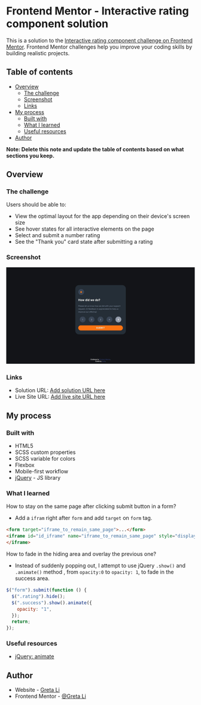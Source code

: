 # Frontend Mentor - Interactive rating component solution

This is a solution to the [Interactive rating component challenge on Frontend Mentor](https://www.frontendmentor.io/challenges/interactive-rating-component-koxpeBUmI). Frontend Mentor challenges help you improve your coding skills by building realistic projects.

## Table of contents

- [Overview](#overview)
  - [The challenge](#the-challenge)
  - [Screenshot](#screenshot)
  - [Links](#links)
- [My process](#my-process)
  - [Built with](#built-with)
  - [What I learned](#what-i-learned)
  - [Useful resources](#useful-resources)
- [Author](#author)

**Note: Delete this note and update the table of contents based on what sections you keep.**

## Overview

### The challenge

Users should be able to:

- View the optimal layout for the app depending on their device's screen size
- See hover states for all interactive elements on the page
- Select and submit a number rating
- See the "Thank you" card state after submitting a rating

### Screenshot

![](./screenshot.jpg)

### Links

- Solution URL: [Add solution URL here](https://your-solution-url.com)
- Live Site URL: [Add live site URL here](https://your-live-site-url.com)

## My process

### Built with

- HTML5
- SCSS custom properties
- SCSS variable for colors
- Flexbox
- Mobile-first workflow
- [jQuery](https://jquery.com/) - JS library

### What I learned

How to stay on the same page after clicking submit button in a form?

- Add a `ifram` right after `form` and add `target` on `form` tag.

```html
<form target="iframe_to_remain_same_page">...</form>
<iframe id="id_iframe" name="iframe_to_remain_same_page" style="display:none;">
</iframe>
```

How to fade in the hiding area and overlay the previous one?

- Instead of suddenly popping out, I attempt to use jQuery `.show()` and `.animate()` method , from `opacity:0` to `opacity: 1`, to fade in the success area.

```js
$("form").submit(function () {
  $(".rating").hide();
  $(".success").show().animate({
    opacity: "1",
  });
  return;
});
```

### Useful resources

- [jQuery: animate](https://api.jquery.com/animate/)

## Author

- Website - [Greta Li](https://github.com/GretaLi)
- Frontend Mentor - [@Greta Li](https://www.frontendmentor.io/profile/GretaLi)
